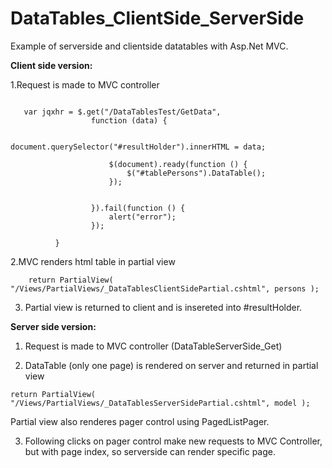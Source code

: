 # DataTables_ClientSide_ServerSide
Example of serverside and clientside datatables with Asp.Net MVC.

<b>Client side version:</b>

1.Request is made to MVC controller

```

   var jqxhr = $.get("/DataTablesTest/GetData",
                  function (data) {

                      document.querySelector("#resultHolder").innerHTML = data;

                      $(document).ready(function () {
                          $("#tablePersons").DataTable();
                      });


                  }).fail(function () {
                      alert("error");
                  });

          }
```

2.MVC renders html table in partial view

```
    return PartialView( "/Views/PartialViews/_DataTablesClientSidePartial.cshtml", persons );
```
    
3. Partial view is returned to client and is insereted into #resultHolder.


<b>Server side version:</b>

1. Request is made to MVC controller (DataTableServerSide_Get)

3. DataTable (only one page) is rendered on server and returned in partial view

```
return PartialView( "/Views/PartialViews/_DataTablesServerSidePartial.cshtml", model );
```
  
  Partial view also renderes pager control using PagedListPager.
  
3. Following clicks on pager control make new requests to MVC Controller, but with page index,
so serverside can render specific page.

  


